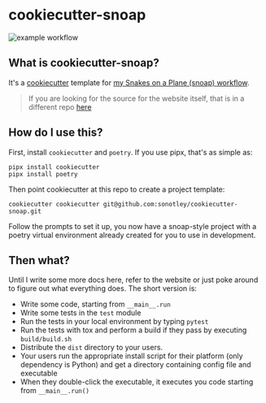 # cookiecutter-snoap

![example workflow](https://github.com/sonotley/cookiecutter-snoap/workflows/make-cookiecutter-and-test-installer/badge.svg)

## What is cookiecutter-snoap?

It's a [cookiecutter](https://cookiecutter.readthedocs.io/) template for [my Snakes on a Plane (snoap) workflow](https://sonotley.github.io/python-deployment-docs/).

> If you are looking for the source for the website itself, that is in a different repo [here](https://github.com/sonotley/python-deployment-docs)

## How do I use this?

First, install `cookiecutter` and `poetry`. If you use pipx, that's as simple as:

    pipx install cookiecutter
    pipx install poetry

Then point cookiecutter at this repo to create a project template:

    cookiecutter cookiecutter git@github.com:sonotley/cookiecutter-snoap.git

Follow the prompts to set it up, you now have a snoap-style project with a poetry virtual environment already created for you to use in development.

## Then what?

Until I write some more docs here, refer to the website or just poke around to figure out what everything does.
The short version is:

- Write some code, starting from `__main__.run`
- Write some tests in the `test` module
- Run the tests in your local environment by typing `pytest`
- Run the tests with tox and perform a build if they pass by executing `build/build.sh`
- Distribute the `dist` directory to your users.
- Your users run the appropriate install script for their platform (only dependency is Python) and get a directory containing config file and executable
- When they double-click the executable, it executes you code starting from `__main__.run()`

